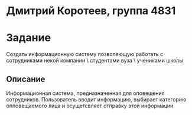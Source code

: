 # Дмитрий Коротеев, группа 4831
# Задание

Создать информационную систему 
позволяющую работать с сотрудниками некой компании 
\ студентами вуза \ учениками школы

## Описание

Информационная система, предназначенная для оповещения сотрудников.
Пользователь вводит информацию, выбирает категорию опповещаемого лица и 
осущетсвляет отправку этой информации.
